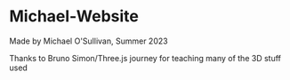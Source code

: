 # Michael-Website

Made by Michael O'Sullivan, Summer 2023


Thanks to Bruno Simon/Three.js journey for teaching many of the 3D stuff used